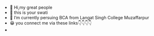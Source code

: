 - 👋 Hi,my great people
- 👀 this is your swati
- 🌱 I’m currently persuing BCA from Langat Singh College Muzaffarpur
- 😁 you connect me via these links👇👇👇👇
-

<!---
swat-hub/swat-hub is a ✨ special ✨ repository because its `README.md` (this file) appears on your GitHub profile.
You can click the Preview link to take a look at your changes.
--->
